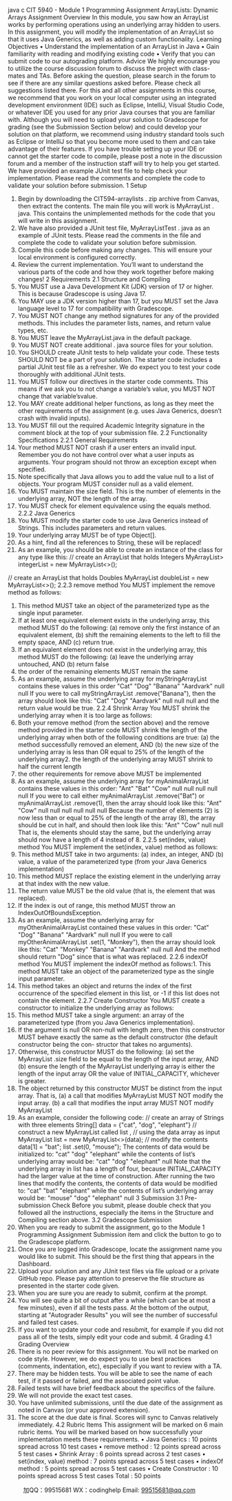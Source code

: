java c
CIT   5940   -   Module   1   Programming   Assignment 
ArrayLists:   Dynamic   Arrays
Assignment Overview In this   module,   you   saw   how   an   ArrayList works by performing operations using   an   underlying   array   hidden   to   users.   In   this   assignment,   you   will   modify   the   implementation   of an   ArrayList   so   that   it   uses   Java   Generics,   as   well   as   adding   custom   functionality.
Learning Objectives 
• Understand   the   implementation   of   an   ArrayList in   Java
•    Gain familiarity   with   reading   and   modifying   existing   code
• Verify   that   you   can   submit   code   to   our   autograding   platform.
Advice We   highly   encourage   you   to   utilize   the   course   discussion   forum   to   discuss   the   project   with   class-   mates   and   TAs.      Before   asking   the   question,   please   search   in   the   forum   to   see   if   there   are   any   similar   questions   asked   before.   Please   check   all   suggestions   listed   there.
For   this   and   all   other   assignments   in   this   course,   we   recommend   that   you   work   on   your   local   computer   using   an   integrated   development   environment    (IDE)   such   as   Eclipse,    IntelliJ,   Visual   Studio   Code,   or   whatever   IDE   you   used   for   any   prior   Java   courses   that   you   are   familiar   with. Although you will need to upload your solution to Gradescope for grading (see the Submission Section below) and could develop your solution on that platform, we recommend using industry standard tools   such   as   Eclipse   or   IntelliJ   so   that   you   become   more   used   to   them   and   can   take advantage   of   their   features. 
If   you   have   trouble   setting   up   your   IDE   or   cannot   get   the   starter   code   to   compile,   please   post   a note in the discussion forum and a member of the instruction staff   will try to help you get started.
We   have   provided   an   example   JUnit   test   file to help check your implementation. Please read the   comments   and   complete   the   code   to   validate   your   solution   before   submission.
1 Setup 
1.    Begin   by   downloading   the   CIT594-arraylists   .   zip   archive   from   Canvas,   then   extract   the   contents.       The    main   file   you   will   work   is   MyArrayList   .   java.       This    contains   the   unimplemented   methods   for   the   code   that   you   will   write   in   this   assignment.
2.   We   have   also   provided   a   JUnit test   file,   MyArrayListTest   .   java as an example of JUnit   tests.    Please   read   the   comments   in   the   file   and   complete   the   code   to   validate   your   solution   before   submission.
3.    Compile   this   code   before   making   any   changes.      This   will   ensure   your   local   environment   is   configured   correctly.
4.   Review   the   current   implementation.   You’ll   want   to   understand   the   various   parts   of   the   code and   how   they   work   together   before   making   changes!
2          Requirements 
2.1 Structure and Compiling 
1.    You    MUST   use   a   Java   Development   Kit    (JDK)   version   of   17   or   higher.       This   is   because   Gradescope   is   using   Java   17.
2.    You   MAY   use   a   JDK   version   higher   than   17,   but   you   MUST   set   the   Java   language   level   to
17   for   compatibility   with   Gradescope.
3.    You    MUST    NOT   change   any   method   signatures   for   any   of   the   provided   methods.       This   includes   the   parameter   lists,   names,   and   return   value   types,   etc.
4.    You   MUST   leave the MyArrayList.java   in the   default   package.
5.    You   MUST   NOT   create   additional      .   java   source   files   for   your   solution.
6.    You   SHOULD   create   JUnit   tests   to   help   validate   your   code.    These   tests   SHOULD   NOT   be   a   part   of your   solution.   The   starter   code   includes   a   partial   JUnit   test   file   as   a   refresher.   We
do   expect   you   to   test   your   code   thoroughly   with   additional   JUnit   tests.
7.    You   MUST   follow   our   directives   in   the   starter   code   comments.    This   means   if we   ask   you   to   not   change   a   variable’s   value,   you   MUST   NOT   change   that   variable’svalue.
8.    You   MAY   create   additional   helper   functions,   as   long   as they   meet the   other   requirements   of   the   assignment   (e.g.   uses   Java   Generics,   doesn’t   crash   with   invalid   inputs).
9.    You   MUST   fill   out   the   required   Academic   Integrity   signature   in   the   comment   block   at   the top   of your   submission   file.
2.2 Functionality Specifications 
2.2.1 General Requirements 
1.   Your method MUST NOT crash if a user   enters   an   invalid   input.    Remember you do   not   have   control   over   what   a   user   inputs   as   arguments.   Your   program   should   not   throw   an   exception   except   when   specified.
2.   Note   specifically   that   Java   allows   you   to   add   the   value   null   to   a   list   of   objects.       Your program   MUST   consider   null   as   a   valid   element.
3.   You   MUST   maintain   the   size   field.    This   is   the   number   of   elements   in   the   underlying   array,   NOT   the   length   of the   array.
4.   You   MUST   check   for   element   equivalence   using   the   equals   method.
2.2.2 Java Generics 
1.   You   MUST   modify   the   starter   code   to   use   Java   Generics   instead   of   Strings.    This   includes parameters   and   return   values.
2.   Your   underlying   array   MUST   be   of   type   Object[].
3.   As   a   hint,   find   all   the   references   to   String,   these   will   be   replaced!
4.    As   an   example,   you   should   be   able   to   create   an   instance   of the   class   for   any   type   like   this:
// create an ArrayList    that holds Integers 
MyArrayList> integerList = new MyArrayList<>();  

// create an ArrayList    that holds Doubles 
MyArrayList doubleList = new MyArrayList<>(); 
2.2.3 remove method 
You   MUST   implement   the   remove   method   as   follows:
1.   This method   MUST take   an object of the   parameterized   type   as   the   single   input   parameter.
2.   If   at   least   one   equivalent   element   exists   in   the   underlying   array,   this   method   MUST   do   the   following:
(a)   remove   only   the   first   instance   of   an   equivalent   element,
(b)   shift   the   remaining   elements   to   the   left   to   fill   the   empty   space,   AND
(c)   return   true.
3.   If   an   equivalent   element   does   not   exist   in   the   underlying   array,   this   method   MUST   do   the following:
(a)   leave   the   underlying   array   untouched,   AND   (b)   return   false
4.   the   order   of the   remaining   elements   MUST   remain   the   same
5.    As an example, assume the underlying array for myStringArrayList contains   these   values   in   this   order
"Cat" 
"Dog" 
"Banana" 
"Aardvark" 
null 
null 
If   you   were   to   call   myStringArrayList   .remove("Banana"),   then   the   array   should   look   like   this:
"Cat" 
"Dog" 
"Aardvark" 
null 
null 
null 
and the   return   value   would   be   true.
2.2.4 Shrink Array 
You   MUST   shrink   the   underlying   array   when   it   is   too   large   as   follows:
1.   Both   your   remove   method   (from   the   section   above)   and   the   remove   method   provided   in the starter code MUST shrink the length of   the underlying array when both of   the following   conditions   are   true:
(a)   the   method   successfully   removed   an   element,   AND
(b)   the   new   size   of   the   underlying   array   is   less   than   OR   equal   to   25%   of   the   length   of the   underlying   array2.   the   length   of   the   underlying   array   MUST   shrink   to   half   the   current   length
3.   the   other   requirements   for   remove   above   MUST   be   implemented
4.    As an example, assume the underlying array for myAnimalArrayList contains   these   values   in   this   order:
"Ant" 
"Bat" 
"Cow" 
null 
null 
null 
null 
null 
If you were to call either myAnimalArrayList   .remove("Bat") or
myAnimalArrayList   .remove(1), then the array should   look   like   this:
"Ant" 
"Cow" 
null 
null 
null 
null 
null 
null 
Because   the   number   of elements   (2)   is   now   less   than   or   equal   to   25%   of the    length   of the   array   (8),   the   array   should   be   cut   in   half,   and   should   then   look   like   this:
"Ant" 
"Cow" 
null 
null 
That   is,   the   elements   should   stay   the   same,   but   the   underlying   array   should   now   have   a   length of   4   instead   of   8.
2.2.5 set(index, value) method 
You   MUST   implement   the   set(index,    value) method as   follows:
1.   This   method   MUST   take   in   two   arguments:
(a)    index,   an   integer,   AND
(b)   value,   a   value   of   the   parameterized   type   (from   your   Java   Generics   implementation)
2.   This   method   MUST   replace   the   existing   element   in   the   underlying   array   at   that   index   with the   new   value.
3.   The   return   value   MUST   be   the   old   value   (that   is,   the   element   that   was   replaced).
4.   If   the   index   is   out   of   range, this   method   MUST   throw   an   IndexOutOfBoundsException.
5.    As   an   example,   assume   the   underlying   array   for   myOtherAnimalArrayList   contained   these   values   in   this   order:
"Cat" 
"Dog" 
"Banana" 
"Aardvark" 
null 
null 
If   you   were   to   call   myOtherAnimalArrayList   .set(1,    "Monkey"),   then   the   array   should   look   like   this:
"Cat" 
"Monkey" 
"Banana" 
"Aardvark" 
null 
null 
And   the   method   should   return   "Dog"   since   that   is   what   was   replaced.
2.2.6          indexOf method 
You   MUST   implement the   indexOf   method   as   follows:1.   This method   MUST take   an object of the   parameterized   type   as   the   single   input   parameter.
2.    This   method   takes   an   object   and   returns   the   index   of   the   first   occurrence   of   the   specified   element   in   this   list,   or   -1   if this   list   does   not   contain   the   element.
2.2.7 Create Constructor 
You MUST   create   a   constructor   to   initialize   the   underlying   array   as   follows:
1.   This   method   MUST   take   a   single   argument:   an   array   of the   parameterized   type   (from   you
Java   Generics   implementation).
2.   If   the   argument   is   null   OR   non-null   with   length   zero,   then   this   constructor   MUST   behave   exactly   the   same   as   the   default   constructor   (the   default   constructor   being   the   con-   structor   that   takes   no   arguments).
3.    Otherwise,   this   constructor   MUST   do   the   following:
(a)   set the MyArrayList   .size field to be equal to the   length of the input array, AND
(b)   ensure   the   length   of the   MyArrayList   underlying   array   is   either   the   length   of the   input   array   OR   the   value   of   INITIAL_CAPACITY,   whichever   is   greater.
4.   The   object   returned   by   this   constructor   MUST   be   distinct   from   the   input   array.   That   is,
(a)   a   call that modifies MyArrayList   MUST   NOT   modify the   input   array.   (b)   a   call that modifies the   input   array   MUST   NOT   modify   MyArrayList
5.    As   an   example,   consider   the   following   code:
// create an array of Strings  with    three    elements 
String[] data =    {"cat", "dog",    "elephant"} 
// construct a new MyArrayList called list , // using the data array as input 
MyArrayList list = new MyArrayList<>(data); 
// modify the    contents 
data[1] = "bat"; 
list .set(0, "mouse"); 
The   contents   of   data would   be   initialized to:
"cat" 
"dog" 
"elephant" 
while the   contents   of   list’s   underlying   array would   be:
"cat" 
"dog" 
"elephant" 
null 
Note   that   the   underlying   array   in   list has a length of   four, because INITIAL_CAPACITY   had   the   larger   value   at   the   time   of construction.
After   running   the   two   lines   that   modify   the   contents, the   contents   of   data   would   be   modified to:
"cat" 
"bat" 
"elephant" 
while the   contents   of   list’s   underlying   array would   be:
"mouse" 
"dog" 
"elephant" 
null 
3 Submission 
3.1          Pre-submission Check 
Before   you   submit,   please   double   check   that   you   followed   all   the   instructions,   especially   the   items   in   the Structure   and   Compiling   section   above. 
3.2 Gradescope Submission 
1.    When   you   are   ready   to   submit   the   assignment,   go   to   the   Module      1   Programming   Assignment Submission   item   and   click   the   button   to   go   to   the   Gradescope   platform.
2.    Once   you      are   logged   into   Gradescope,   locate      the      assignment      name      you      would      like      to   submit.   This should   be   the   first   thing   that   appears   in   the   Dashboard.
3.    Upload   your   solution   and   any   JUnit   test   files   via file upload or   a private   GitHub   repo.   Please   pay   attention to preserve the file structure   as presented   in   the   starter   code   given.
4.    When   you      are   sure   you   are   ready   to   submit,    confirm      at   the   prompt.
5.    You    will   see   quite   a   bit   of   output    after   a   while    (which    can   be   at   most   a   few   minutes),   even if   all   the   tests   pass.      At   the   bottom   of   the   output, starting    at   "Autograder   Results"   you   will see the   number   of   successful and   failed   test   cases.
6.    If   you      want      to      update   your      code      and      resubmit,    for      example      if   you      did   not   pass      all      of   the tests,   simply   edit   your      code      and      submit.
4          Grading 
4.1 Grading Overview 
1.    There is no   peer   review   for   this   assignment.    You will   not   be   marked   on   code   style.    However,   we   do   expect   you   to   use   best   practices   (comments,   indentation,   etc),   especially   if you   want   to   review   with   a   TA.
2.    There may be   hidden tests.   You   will   be   able   to   see   the   name   of each   test,   if it   passed   or   failed, and   the   associated   point   value.
3.    Failed   tests   will   have   brief feedback   about   the   specifics   of the   failure.
4.    We   will   not   provide   the   exact   test   cases.
5.   You have unlimited submissions,   until the   due   date   of the   assignment   as   noted   in   Canvas   (or   your   approved   extension).
6.    The   score   at   the   due   date   is   final.   Scores   will   sync   to   Canvas   relatively   immediately.
4.2 Rubric Items 
This    assignment   will   be   marked   on    6   main   rubric   items.       You    will    be    marked    based    on    how   successfully   your   implementation   meets   these   requirements.
• Java Generics :    10   points   spread   across   10   test   cases
• remove method :    12   points   spread   across   5   test   cases
• Shrink Array :   6   points   spread   across   2   test   cases
• set(index,    value) method :   7 points   spread   across   5 test   cases
• indexOf method :   5   points   spread   across   5   test   cases
• Create Constructor :    10   points   spread   across   5   test   cases
Total :   50   points



         
加QQ：99515681  WX：codinghelp  Email: 99515681@qq.com
